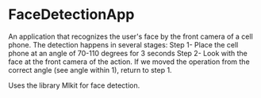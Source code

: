 # FaceDetectionApp
An application that recognizes the user's face by the front camera of a cell phone.
The detection happens in several stages:
Step 1- Place the cell phone at an angle of 70-110 degrees for 3 seconds
Step 2- Look with the face at the front camera of the action.
If we moved the operation from the correct angle (see angle within 1), return to step 1.

Uses the library Mlkit for face detection.
